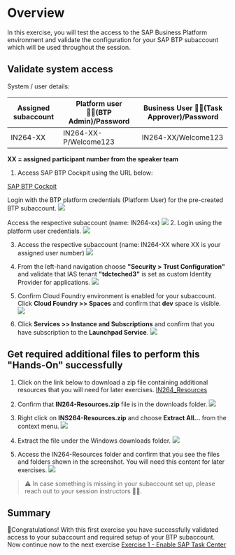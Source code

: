 # Overview

In this exercise, you will test the access to the SAP Business Platform environment and validate the configuration for your SAP BTP subaccount which will be used throughout the session.

## Validate system access

System / user details:

| Assigned subaccount|Platform user 👷‍♂️(BTP Admin)/Password|Business User 👩‍💼(Task Approver)/Password|
| ------------- |-------------| -----|
| IN264-XX| IN264-XX-P/Welcome123| IN264-XX/Welcome123|

**XX = assigned participant number from the speaker team**

1. Access SAP BTP Cockpit using the URL below:

[SAP BTP Cockpit](https://cockpit.eu10.hana.ondemand.com/cockpit/?idp=tdcteched3.accounts.ondemand.com#/globalaccount/62d9c33d-1b44-4afa-9751-2cb0165ba817)

Login with the BTP platform credentials (Platform User) for the pre-created BTP subaccount. 
![](/exercises/ex0/images/btp_ga_login.png)

Access the respective subaccount (name: IN264-xx)
![](/exercises/ex0/images/btp_ga_view.png)
2. Login using the platform user credentials.
![](/exercises/ex0/images/Ex0-1.png)

3. Access the respective subaccount (name: IN264-XX where XX is your assigned user number)
![](/exercises/ex0/images/btp_ga_view.png)

4. From the left-hand navigation choose **"Security > Trust Configuration"** and validate that IAS tenant **"tdcteched3"** is set as custom Identity Provider for applications.
![](/exercises/ex0/images/trust_check.png)

5. Confirm Cloud Foundry environment is enabled for your subaccount.  Click **Cloud Foundry >> Spaces** and confirm that **dev** space is visible.
![](/exercises/ex0/images/cf_check.png)

6. Click **Services >> Instance and Subscriptions** and confirm that you have subscription to the **Launchpad Service**.
![](/exercises/ex0/images/lp_check.png)

## Get required additional files to perform this "Hands-On" successfully

1.  Click on the link below to download a zip file containing additional resources that you will need for later exercises.
[IN264_Resources](https://github.com/SAP-samples/teched2022-IN264/raw/main/exercises/IN264-Resources.zip)

2. Confirm that **IN264-Resources.zip** file is in the downloads folder.
![](/exercises/ex0/images/Ex0-2.png)

3. Right click on **INS264-Resources.zip** and choose **Extract All...** from the context menu.
![](/exercises/ex0/images/Ex0-3.png)

4. Extract the file under the Windows downloads folder.
![](/exercises/ex0/images/Ex0-4.png)

5. Access the IN264-Resources folder and confirm that you see the files and folders shown in the screenshot.  You will need this content for later exercises.
![](/exercises/ex0/images/Ex0-5.png)

> ⚠ In case something is missing in your subaccount set up, please reach out to your session instructors 👩‍🏫.
## Summary

🎉Congratulations! With this first exercise you have successfully validated access to your subaccount and required setup of your BTP subaccount.
Now continue now to the next exercise [Exercise 1 - Enable SAP Task Center](../ex1/README.md)
